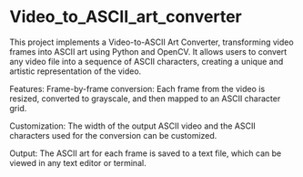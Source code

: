 # Video_to_ASCII_art_converter
This project implements a Video-to-ASCII Art Converter, transforming video frames into ASCII art using Python and OpenCV. It allows users to convert any video file into a sequence of ASCII characters, creating a unique and artistic representation of the video.


Features:
Frame-by-frame conversion: Each frame from the video is resized, converted to grayscale, and then mapped to an ASCII character grid.

Customization: The width of the output ASCII video and the ASCII characters used for the conversion can be customized.

Output: The ASCII art for each frame is saved to a text file, which can be viewed in any text editor or terminal.


